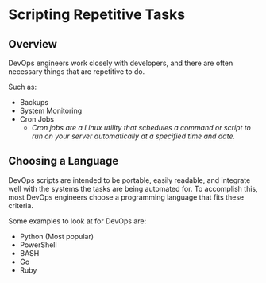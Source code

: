 # Scripting Repetitive Tasks

## Overview

DevOps engineers work closely with developers, and there are often necessary things that are repetitive to do.

Such as:

- Backups
- System Monitoring
- Cron Jobs
  - *Cron jobs are a Linux utility that schedules a command or script to run on your server automatically at a specified time and date.*

## Choosing a Language

DevOps scripts are intended to be portable, easily readable, and integrate well with the systems the tasks are being automated for. To accomplish this, most DevOps engineers choose a programming language that fits these criteria.

Some examples to look at for DevOps are:

- Python (Most popular)
- PowerShell
- BASH  
- Go
- Ruby
